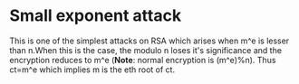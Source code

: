# Small exponent attack

This is one of the simplest attacks on RSA which arises when m^e is lesser than n.When this is the case, the modulo n loses it's significance and the encryption reduces to m^e (**Note**: normal encryption is (m^e)%n).
Thus ct=m^e which implies m is the eth root of ct.
